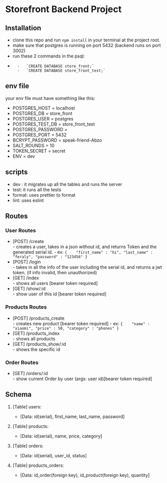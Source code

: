 # Storefront Backend Project

## Installation

- clone this repo and run `npm install` in your terminal at the project root.
- make sure that postgres is running on port 5432 (backend runs on port 3002)
- run these 2 commands in the psql:
-       -   `CREATE DATABASE store_front;`
        -   `CREATE DATABASE store_front_test;`

## env file
your env file must have something like this:
- POSTGRES_HOST = localhost
- POSTGRES_DB = store_front
- POSTGRES_USER = postgres
- POSTGRES_TEST_DB = store_front_test
- POSTGRES_PASSWORD = <YOUR PASSWORD HERE>
- POSTGRES_PORT = 5432
- BCRYPT_PASSWORD = speak-friend-Abzo
- SALT_ROUNDS = 10
- TOKEN_SECRET = secret
- ENV = dev

## scripts
- dev : it migrates up all the tables and runs the server
- test: it runs all the tests
- format: uses prettier to format
- lint: uses eslint

## Routes
### User Routes
- [POST] /create        
            - creates a user, takes in a json without id, and returns Token and the generated serial id.
                - ex: `{   
                        "first_name" : "hi",
                        "last_name" : "feraly",
                        "password" : "123456"
                           }`
- [POST] /login         
            - takes in all the info of the user including the serial id, and returns a jwt token. (if info invalid, then unauthorized)
- [GET] /index          
            - shows all users [bearer token required]
- [GET] /show/:id       
            - show user of this id [bearer token required]


### Products Routes
- [POST] /products_create       
            - creates new product [bearer token required]
                - ex: `{   
                         "name" : "xiaomi",
                         "price" : 50,
                         "category" : "phones"
                         }`
- [GET] /products_index          
            - shows all products
- [GET] /products_show/:id       
            - shows the specific id 

### Order Routes
- [GET] /orders/:id            
            - show current Order by user (args: user id)[bearer token required]

## Schema
     
1. [Table] users:
    - [Data: id(serial), first_name, last_name, password]
        
        
2. [Table] products: 
    - [Data: id(serial), name, price, category]
        
        
3. [Table] orders: 
    - [Data: id(serial), user_id, status]
        
        
4. [Table] products_orders: 
    - [Data: id_order(foreign key), id_product(foreign key), quantity]





